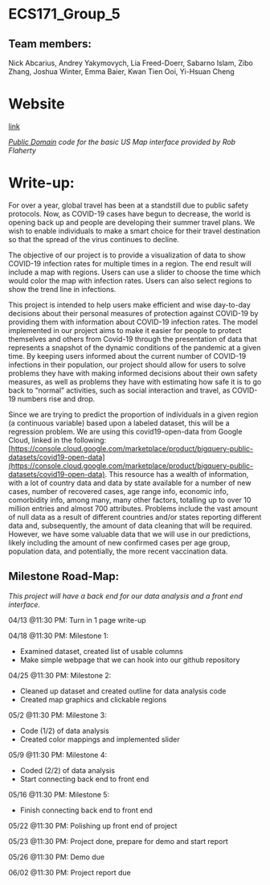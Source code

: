 # ECS171_Group_5

## Team members:
Nick Abcarius, Andrey Yakymovych, Lia Freed-Doerr, Sabarno Islam, Zibo Zhang, Joshua Winter, Emma Baier, Kwan Tien Ooi, Yi-Hsuan Cheng

# Website
[link](https://buttered-eminent-brachiosaurus.glitch.me)

*[Public Domain](https://github.com/robflaherty/us-map-raphael) code for the basic US Map interface provided by Rob Flaherty*


# Write-up:

For over a year, global travel has been at a standstill due to public safety protocols. Now, as COVID-19 cases have begun to decrease, the world is opening back up and people are developing their summer travel plans. We wish to enable individuals to make a smart choice for their travel destination so that the spread of the virus continues to decline.

The objective of our project is to provide a visualization of data to show COVID-19 infection rates for multiple times in a region. The end result will include a map with regions. Users can use a slider to choose the time which would color the map with infection rates. Users can also select regions to show the trend line in infections.

This project is intended to help users make efficient and wise day-to-day decisions about their personal measures of protection against COVID-19 by providing them with information about COVID-19 infection rates. The model implemented in our project aims to make it easier for people to protect themselves and others from Covid-19 through the presentation of data that represents a snapshot of the dynamic conditions of the pandemic at a given time. By keeping users informed about the current number of COVID-19 infections in their population, our project should allow for users to solve problems they have with making informed decisions about their own safety measures, as well as problems they have with estimating how safe it is to go back to “normal” activities, such as social interaction and travel, as COVID-19 numbers rise and drop.

Since we are trying to predict the proportion of individuals in a given region (a continuous variable) based upon a labeled dataset, this will be a regression problem. We are using this covid19-open-data from Google Cloud, linked in the following: [https://console.cloud.google.com/marketplace/product/bigquery-public-datasets/covid19-open-data](https://console.cloud.google.com/marketplace/product/bigquery-public-datasets/covid19-open-data). This resource has a wealth of information, with a lot of country data and data by state available for a number of new cases, number of recovered cases, age range info, economic info, comorbidity info, among many, many other factors, totalling up to over 10 million entries and almost 700 attributes. Problems include the vast amount of null data as a result of different countries and/or states reporting different data and, subsequently, the amount of data cleaning that will be required. However, we have some valuable data that we will use in our predictions, likely including the amount of new confirmed cases per age group, population data, and potentially, the more recent vaccination data.

<div style="page-break-after: always;"></div>

## Milestone Road-Map:

*This project will have a back end for our data analysis and a front end interface.*

04/13 @11:30 PM:  Turn in 1 page write-up

04/18 @11:30 PM:  Milestone 1:

-   Examined dataset, created list of usable columns
-   Make simple webpage that we can hook into our github repository

04/25 @11:30 PM:  Milestone 2:

-   Cleaned up dataset and created outline for data analysis code
-   Created map graphics and clickable regions

05/2 @11:30 PM:  Milestone 3:

-   Code (1/2) of data analysis
-   Created color mappings and implemented slider

05/9 @11:30 PM:  Milestone 4:

-   Coded (2/2) of data analysis
-   Start connecting back end to front end

05/16 @11:30 PM:  Milestone 5:

-   Finish connecting back end to front end

05/22 @11:30 PM:  Polishing up front end of project

05/23 @11:30 PM:  Project done, prepare for demo and start report

05/26 @11:30 PM:  Demo due

06/02 @11:30 PM:  Project report due
